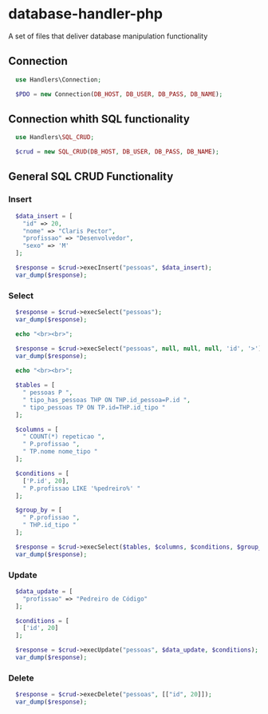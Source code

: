 # database-handler-php
A set of files that deliver database manipulation functionality

## Connection
```php
  use Handlers\Connection;

  $PDO = new Connection(DB_HOST, DB_USER, DB_PASS, DB_NAME);
```

## Connection whith SQL functionality
```php
  use Handlers\SQL_CRUD;

  $crud = new SQL_CRUD(DB_HOST, DB_USER, DB_PASS, DB_NAME);
```

## General SQL CRUD Functionality
### Insert
```php
  $data_insert = [
    "id" => 20,
    "nome" => "Claris Pector",
    "profissao" => "Desenvolvedor",
    "sexo" => 'M'
  ];

  $response = $crud->execInsert("pessoas", $data_insert);
  var_dump($response);
```

### Select
```php
  $response = $crud->execSelect("pessoas");
  var_dump($response);

  echo "<br><br>";

  $response = $crud->execSelect("pessoas", null, null, null, 'id', '>');
  var_dump($response);
  
  echo "<br><br>";

  $tables = [
    " pessoas P ",
    " tipo_has_pessoas THP ON THP.id_pessoa=P.id ",
    " tipo_pessoas TP ON TP.id=THP.id_tipo "
  ];

  $columns = [
    " COUNT(*) repeticao ",
    " P.profissao ",
    " TP.nome nome_tipo "
  ];

  $conditions = [
    ['P.id', 20],
    " P.profissao LIKE '%pedreiro%' "
  ];

  $group_by = [
    " P.profissao ",
    " THP.id_tipo "
  ];

  $response = $crud->execSelect($tables, $columns, $conditions, $group_by, 'repeticao', '>', 0, 100);
  var_dump($response);
```

### Update
```php
  $data_update = [
    "profissao" => "Pedreiro de Código"
  ];

  $conditions = [
    ['id', 20]
  ];

  $response = $crud->execUpdate("pessoas", $data_update, $conditions);
  var_dump($response);
```

### Delete
```php
  $response = $crud->execDelete("pessoas", [["id", 20]]);
  var_dump($response);
```